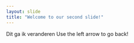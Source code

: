 ```yaml
---
layout: slide
title: "Welcome to our second slide!"
---
```

Dit ga ik veranderen
Use the left arrow to go back!
